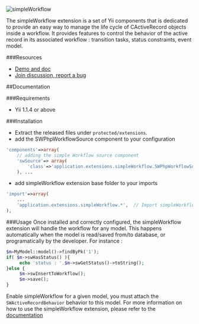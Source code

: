 ![simpleWorkflow](http://s172418307.onlinehome.fr/project/yiiDemo/images/sw-logo-big.png)


The simpleWorkflow extension is a set of Yii components that is dedicated to provide an easy way to manage the life cycle of CActiveRecord objects inside a workflow. It provides features to control the behavior of the active record in its associated workflow : transition tasks, status constraints, event model.


###Resources
* [Demo and doc](http://s172418307.onlinehome.fr/project/yiiDemo/index.php?r=simpleworkflowdemo/index)
* [Join discussion, report a bug](http://www.yiiframework.com/forum/index.php?/topic/12071-extension-simpleworkflow/)




##Documentation

###Requirements
* Yii 1.1.4 or above

###Installation
* Extract the released files under `protected/extensions`.
* add the SWPhpWorkflowSource component to your configuration

```php
'components'=>array(	
	// adding the simple Workflow source component
	'swSource'=> array(
		'class'=>'application.extensions.simpleWorkflow.SWPhpWorkflowSource',
	), ...

```
* add simpleWorkflow extension base folder to your imports

```php
'import'=>array(
	...
	'application.extensions.simpleWorkflow.*',	// Import simpleWorkflow extension
), 
```

###Usage
Once installed and correctly configured, the simpleWorkflow extension will handle the workflow for any model. 
This happens automatically when the model is read/saved from/to database, or programatically by the developer. For instance :

```php
$m=MyModel::model()->findByPk('1');
if( $m->swHasStatus() ){
     echo 'status : '.$m->swGetStatus()->toString();		
}else {
     $m->swInsertToWorkflow();
     $m->save();
}
```

Enable simpleWorkflow for a given model, you must attach the `SWActiveRecordBehavior` behavior to this model.
For more information on how to use the simpleWorkflow extension, please refer to the [documentation](http://s172418307.onlinehome.fr/project/yiiDemo/index.php?r=simpleworkflowdemo/index#installation)

